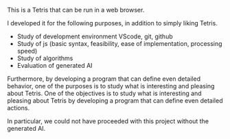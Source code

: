 This is a Tetris that can be run in a web browser.

I developed it for the following purposes, in addition to simply liking Tetris.

- Study of development environment VScode, git, github 
- Study of js (basic syntax, feasibility, ease of implementation, processing speed) 
- Study of algorithms 
- Evaluation of generated AI 

Furthermore, by developing a program that can define even detailed behavior, one of the purposes is to study what is interesting and pleasing about Tetris. One of the objectives is to study what is interesting and pleasing about Tetris by developing a program that can define even detailed actions.

In particular, we could not have proceeded with this project without the generated AI.
